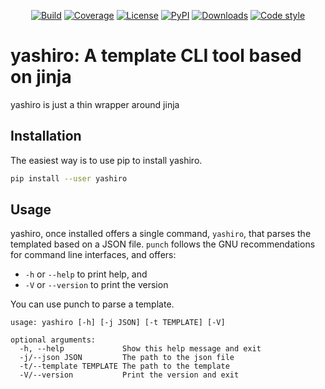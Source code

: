 <p align="center">
<a href="https://travis-ci.org/spapanik/yashiro"><img alt="Build" src="https://travis-ci.org/spapanik/yashiro.svg?branch=master"></a>
<a href="https://coveralls.io/github/spapanik/yashiro"><img alt="Coverage" src="https://coveralls.io/repos/github/spapanik/yashiro/badge.svg?branch=master"></a>
<a href="https://github.com/spapanik/yashiro/blob/master/LICENSE.txt"><img alt="License" src="https://img.shields.io/github/license/spapanik/yashiro"></a>
<a href="https://pypi.org/project/yashiro"><img alt="PyPI" src="https://img.shields.io/pypi/v/yashiro"></a>
<a href="https://pepy.tech/project/yashiro"><img alt="Downloads" src="https://pepy.tech/badge/yashiro"></a>
<a href="https://github.com/psf/black"><img alt="Code style" src="https://img.shields.io/badge/code%20style-black-000000.svg"></a>
</p>

# yashiro: A template CLI tool based on jinja

yashiro is just a thin wrapper around jinja

## Installation

The easiest way is to use pip to install yashiro.

```bash
pip install --user yashiro
```

## Usage
yashiro, once installed offers a single command, `yashiro`, that parses the templated based on a JSON file. `punch` follows the GNU recommendations for command line interfaces, and offers:
* `-h` or `--help` to print help, and
* `-V` or `--version` to print the version

You can use punch to parse a template.

```
usage: yashiro [-h] [-j JSON] [-t TEMPLATE] [-V]

optional arguments:
  -h, --help             Show this help message and exit
  -j/--json JSON         The path to the json file
  -t/--template TEMPLATE The path to the template
  -V/--version           Print the version and exit
```
